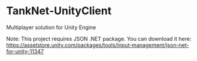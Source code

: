 # TankNet-UnityClient
Multiplayer solution for Unity Engine

Note: This project requires JSON .NET package. You can download it here:   
https://assetstore.unity.com/packages/tools/input-management/json-net-for-unity-11347

